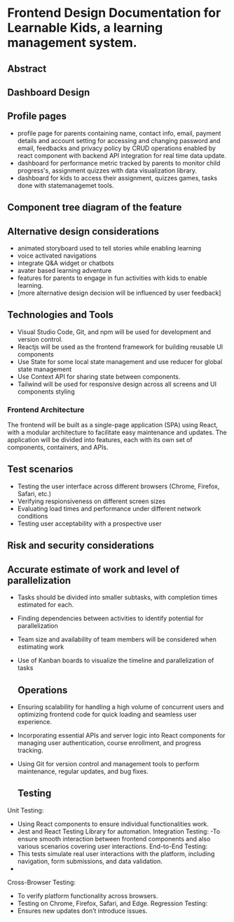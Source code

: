 # Frontend Design Documentation for Learnable Kids, a learning management system.

## Abstract

## Dashboard Design 

## Profile pages 
- profile page for parents containing name, contact info, email, payment details and account setting for accessing and changing password and email, feedbacks and privacy policy by CRUD operations enabled by react component with backend API integration for real time data update.
- dashboard for performance metric  tracked by parents  to monitor child progress's, assignment quizzes with data visualization library.
- dashboard for kids to access their assignment, quizzes games, tasks done with statemanagemet tools.

## Component tree diagram of the feature

## Alternative design considerations
- animated storyboard used to tell stories while enabling learning
- voice activated navigations
- integrate Q&A widget or chatbots
- avater based learning adventure
- features for parents  to engage in fun activities with kids to enable learning.
- [more alternative design  decision will be influenced by user feedback]
  
## Technologies and Tools

- Visual Studio Code, Git, and npm will be used for development and version control.
- Reactjs will be used as the frontend framework for building reusable UI components
- Use State for some local state management and use reducer for global state management
- Use Context API for sharing state between components.
- Tailwind will be used for responsive design across all screens and UI components styling

### Frontend Architecture

The frontend will be built as a single-page application (SPA) using React, with a modular architecture to facilitate easy maintenance and updates. The application will be divided into features, each with its own set of components, containers, and APIs.

## Test scenarios 
- Testing the user interface across different browsers (Chrome, Firefox, Safari, etc.)
- Verifying respionsiveness on different screen sizes
- Evaluating load times and performance under different network conditions
- Testing user acceptability with a prospective user

## Risk and security considerations 

 ## Accurate estimate of work and level of parallelization
- Tasks should be divided into smaller subtasks, with completion times estimated for each.
- Finding dependencies between activities to identify potential for parallelization
- Team size and availability of team members will be considered when estimating work
- Use of Kanban boards to visualize the timeline and parallelization of tasks

  ## Operations
- Ensuring scalability for handling a high volume of concurrent users and optimizing frontend code for quick loading and seamless user experience.
- Incorporating essential APIs and server logic into React components for managing user authentication, course enrollment, and progress tracking.
- Using Git for version control and management tools to perform maintenance, regular updates, and bug fixes.
  
  ## Testing
Unit Testing:
  - Using React components to ensure individual functionalities work.
  - Jest and React Testing Library for automation.
Integration Testing:
  -To ensure smooth interaction between frontend components and also various scenarios covering user interactions.
End-to-End Testing:
  - This tests simulate real user interactions with the platform, including navigation, form submissions, and data validation.
  - 
Cross-Browser Testing:
  - To verify platform functionality across browsers.
  - Testing on Chrome, Firefox, Safari, and Edge.
Regression Testing:
  - Ensures new updates don’t introduce issues.




